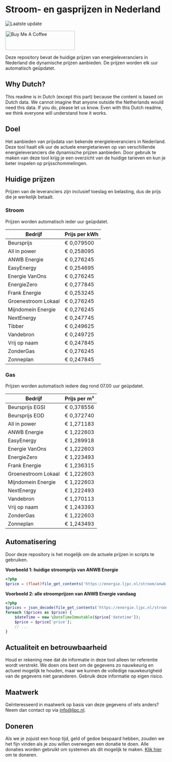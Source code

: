 # Stroom- en gasprijzen in Nederland

![Laatste update](https://img.shields.io/badge/laatste%20update-2024--10--09%2023%3A00%20CET-brightgreen)

<a href="https://www.buymeacoffee.com/Lars-" target="_blank"><img src="https://cdn.buymeacoffee.com/buttons/v2/default-orange.png" alt="Buy Me A Coffee" height="60" style="height: 60px !important;width: 217px !important;" ></a>

Deze repository bevat de huidige prijzen van energieleveranciers in Nederland die dynamische prijzen aanbieden. De prijzen worden elk uur automatisch geüpdatet.

## Why Dutch?

This readme is in Dutch (except this part) because the content is based on Dutch data. We cannot imagine that anyone outside the Netherlands would need this data. If you do, please let us know. Even with this Dutch readme, we think
everyone will understand how it works.

## Doel

Het aanbieden van prijsdata van bekende energieleveranciers in Nederland. Deze tool haalt elk uur de actuele energietarieven op van verschillende energieleveranciers die dynamische prijzen aanbieden. Door gebruik te maken van deze tool
krijg je een overzicht van de huidige tarieven en kun je beter inspelen op prijsschommelingen.

## Huidige prijzen

Prijzen van de leveranciers zijn inclusief toeslag en belasting, dus de prijs die je werkelijk betaalt.

### Stroom

Prijzen worden automatisch ieder uur geüpdatet.

 Bedrijf | Prijs per kWh 
---------|---------------
Beursprijs | € 0,079500
All in power | € 0,258095
ANWB Energie | € 0,276245
EasyEnergy | € 0,254695
Energie VanOns | € 0,276245
EnergieZero | € 0,277845
Frank Energie | € 0,253245
Groenestroom Lokaal | € 0,276245
Mijndomein Energie | € 0,276245
NextEnergy | € 0,247745
Tibber | € 0,249625
Vandebron | € 0,249725
Vrij op naam | € 0,247845
ZonderGas | € 0,276245
Zonneplan | € 0,247845


### Gas

Prijzen worden automatisch iedere dag rond 07.00 uur geüpdatet.

 Bedrijf | Prijs per m³ 
---------|--------------
Beursprijs EGSI | € 0,378556
Beursprijs EOD | € 0,372740
All in power | € 1,271183
ANWB Energie | € 1,222603
EasyEnergy | € 1,289918
Energie VanOns | € 1,222603
EnergieZero | € 1,223493
Frank Energie | € 1,236315
Groenestroom Lokaal | € 1,222603
Mijndomein Energie | € 1,222603
NextEnergy | € 1,222493
Vandebron | € 1,270113
Vrij op naam | € 1,243393
ZonderGas | € 1,222603
Zonneplan | € 1,243493


## Automatisering

Door deze repository is het mogelijk om de actuele prijzen in scripts te gebruiken.

**Voorbeeld 1: huidige stroomprijs van ANWB Energie**

```php
<?php
$price = (float)file_get_contents('https://energie.ljpc.nl/stroom/anwb-energie-nu.txt');

```

**Voorbeeld 2: alle stroomprijzen van ANWB Energie vandaag**

```php
<?php
$prices = json_decode(file_get_contents('https://energie.ljpc.nl/stroom/all-in-power-vandaag.json'),true);
foreach ($prices as $price) {
    $dateTime = new \DateTimeImmutable($price['datetime']);
    $price = $price['price'];
    // ...
}
```

## Actualiteit en betrouwbaarheid

Houd er rekening mee dat de informatie in deze tool alleen ter referentie wordt verstrekt. We doen ons best om de gegevens zo nauwkeurig en actueel mogelijk te houden, maar we kunnen de volledige nauwkeurigheid van de gegevens niet
garanderen. Gebruik deze informatie op eigen risico.

## Maatwerk

Geïnteresseerd in maatwerk op basis van deze gegevens of iets anders? Neem dan contact op
via [info@ljpc.nl](mailto:info@ljpc.nl?subject=Energie%20prijzen).

## Doneren

Als we je zojuist een hoop tijd, geld of gedoe bespaard hebben, zouden we het fijn vinden als je zou willen overwegen een
donatie te doen. Alle donaties worden gebruikt om systemen als dit mogelijk te
maken. [Klik hier](https://www.buymeacoffee.com/Lars-) om te doneren.
